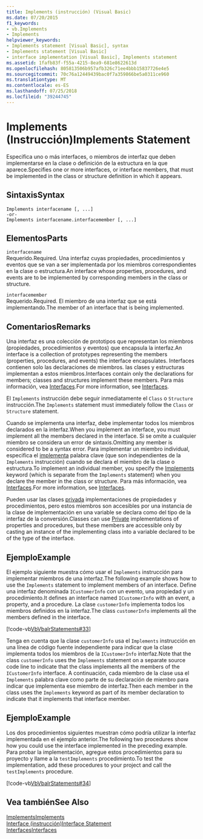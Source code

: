 ```yaml
---
title: Implements (instrucción) (Visual Basic)
ms.date: 07/20/2015
f1_keywords:
- vb.Implements
- Implements
helpviewer_keywords:
- Implements statement [Visual Basic], syntax
- Implements statement [Visual Basic]
- interface implementation [Visual Basic], Implements statement
ms.assetid: 1fafb83f-f55a-4215-8ea9-681e8622613d
ms.openlocfilehash: 805813506b957afb326c71ee4bbb15837726e4e5
ms.sourcegitcommit: 70c76a12449439bac0f7a359866be5a0311ce960
ms.translationtype: MT
ms.contentlocale: es-ES
ms.lasthandoff: 07/25/2018
ms.locfileid: "39244745"
---
```

# <a name="implements-statement"></a><span data-ttu-id="bc596-102">Implements (Instrucción)</span><span class="sxs-lookup"><span data-stu-id="bc596-102">Implements Statement</span></span>
<span data-ttu-id="bc596-103">Especifica uno o más interfaces, o miembros de interfaz que deben implementarse en la clase o definición de la estructura en la que aparece.</span><span class="sxs-lookup"><span data-stu-id="bc596-103">Specifies one or more interfaces, or interface members, that must be implemented in the class or structure definition in which it appears.</span></span>  
  
## <a name="syntax"></a><span data-ttu-id="bc596-104">Sintaxis</span><span class="sxs-lookup"><span data-stu-id="bc596-104">Syntax</span></span>  
  
```  
Implements interfacename [, ...]  
-or-  
Implements interfacename.interfacemember [, ...]  
```  
  
## <a name="parts"></a><span data-ttu-id="bc596-105">Elementos</span><span class="sxs-lookup"><span data-stu-id="bc596-105">Parts</span></span>  
 `interfacename`  
 <span data-ttu-id="bc596-106">Requerido.</span><span class="sxs-lookup"><span data-stu-id="bc596-106">Required.</span></span> <span data-ttu-id="bc596-107">Una interfaz cuyas propiedades, procedimientos y eventos que se van a ser implementada por los miembros correspondientes en la clase o estructura.</span><span class="sxs-lookup"><span data-stu-id="bc596-107">An interface whose properties, procedures, and events are to be implemented by corresponding members in the class or structure.</span></span>  
  
 `interfacemember`  
 <span data-ttu-id="bc596-108">Requerido.</span><span class="sxs-lookup"><span data-stu-id="bc596-108">Required.</span></span> <span data-ttu-id="bc596-109">El miembro de una interfaz que se está implementando.</span><span class="sxs-lookup"><span data-stu-id="bc596-109">The member of an interface that is being implemented.</span></span>  
  
## <a name="remarks"></a><span data-ttu-id="bc596-110">Comentarios</span><span class="sxs-lookup"><span data-stu-id="bc596-110">Remarks</span></span>  
 <span data-ttu-id="bc596-111">Una interfaz es una colección de prototipos que representan los miembros (propiedades, procedimientos y eventos) que encapsula la interfaz.</span><span class="sxs-lookup"><span data-stu-id="bc596-111">An interface is a collection of prototypes representing the members (properties, procedures, and events) the interface encapsulates.</span></span> <span data-ttu-id="bc596-112">Interfaces contienen solo las declaraciones de miembros. las clases y estructuras implementan a estos miembros.</span><span class="sxs-lookup"><span data-stu-id="bc596-112">Interfaces contain only the declarations for members; classes and structures implement these members.</span></span> <span data-ttu-id="bc596-113">Para más información, vea [Interfaces](../../../visual-basic/programming-guide/language-features/interfaces/index.md).</span><span class="sxs-lookup"><span data-stu-id="bc596-113">For more information, see [Interfaces](../../../visual-basic/programming-guide/language-features/interfaces/index.md).</span></span>  
  
 <span data-ttu-id="bc596-114">El `Implements` instrucción debe seguir inmediatamente el `Class` o `Structure` instrucción.</span><span class="sxs-lookup"><span data-stu-id="bc596-114">The `Implements` statement must immediately follow the `Class` or `Structure` statement.</span></span>  
  
 <span data-ttu-id="bc596-115">Cuando se implementa una interfaz, debe implementar todos los miembros declarados en la interfaz.</span><span class="sxs-lookup"><span data-stu-id="bc596-115">When you implement an interface, you must implement all the members declared in the interface.</span></span> <span data-ttu-id="bc596-116">Si se omite a cualquier miembro se considera un error de sintaxis.</span><span class="sxs-lookup"><span data-stu-id="bc596-116">Omitting any member is considered to be a syntax error.</span></span> <span data-ttu-id="bc596-117">Para implementar un miembro individual, especifica el [implementa](../../../visual-basic/language-reference/statements/implements-clause.md) palabra clave (que son independientes de la `Implements` instrucción) cuando se declara el miembro de la clase o estructura.</span><span class="sxs-lookup"><span data-stu-id="bc596-117">To implement an individual member, you specify the [Implements](../../../visual-basic/language-reference/statements/implements-clause.md) keyword (which is separate from the `Implements` statement) when you declare the member in the class or structure.</span></span> <span data-ttu-id="bc596-118">Para más información, vea [Interfaces](../../../visual-basic/programming-guide/language-features/interfaces/index.md).</span><span class="sxs-lookup"><span data-stu-id="bc596-118">For more information, see [Interfaces](../../../visual-basic/programming-guide/language-features/interfaces/index.md).</span></span>  
  
 <span data-ttu-id="bc596-119">Pueden usar las clases [privada](../../../visual-basic/language-reference/modifiers/private.md) implementaciones de propiedades y procedimientos, pero estos miembros son accesibles por una instancia de la clase de implementación en una variable se declara como del tipo de la interfaz de la conversión.</span><span class="sxs-lookup"><span data-stu-id="bc596-119">Classes can use [Private](../../../visual-basic/language-reference/modifiers/private.md) implementations of properties and procedures, but these members are accessible only by casting an instance of the implementing class into a variable declared to be of the type of the interface.</span></span>  
  
## <a name="example"></a><span data-ttu-id="bc596-120">Ejemplo</span><span class="sxs-lookup"><span data-stu-id="bc596-120">Example</span></span>  
 <span data-ttu-id="bc596-121">El ejemplo siguiente muestra cómo usar el `Implements` instrucción para implementar miembros de una interfaz.</span><span class="sxs-lookup"><span data-stu-id="bc596-121">The following example shows how to use the `Implements` statement to implement members of an interface.</span></span> <span data-ttu-id="bc596-122">Define una interfaz denominada `ICustomerInfo` con un evento, una propiedad y un procedimiento.</span><span class="sxs-lookup"><span data-stu-id="bc596-122">It defines an interface named `ICustomerInfo` with an event, a property, and a procedure.</span></span> <span data-ttu-id="bc596-123">La clase `customerInfo` implementa todos los miembros definidos en la interfaz.</span><span class="sxs-lookup"><span data-stu-id="bc596-123">The class `customerInfo` implements all the members defined in the interface.</span></span>  
  
 [!code-vb[VbVbalrStatements#33](../../../visual-basic/language-reference/error-messages/codesnippet/VisualBasic/implements-statement_1.vb)]  
  
 <span data-ttu-id="bc596-124">Tenga en cuenta que la clase `customerInfo` usa el `Implements` instrucción en una línea de código fuente independiente para indicar que la clase implementa todos los miembros de la `ICustomerInfo` interfaz.</span><span class="sxs-lookup"><span data-stu-id="bc596-124">Note that the class `customerInfo` uses the `Implements` statement on a separate source code line to indicate that the class implements all the members of the `ICustomerInfo` interface.</span></span> <span data-ttu-id="bc596-125">A continuación, cada miembro de la clase usa el `Implements` palabra clave como parte de su declaración de miembro para indicar que implementa ese miembro de interfaz.</span><span class="sxs-lookup"><span data-stu-id="bc596-125">Then each member in the class uses the `Implements` keyword as part of its member declaration to indicate that it implements that interface member.</span></span>  
  
## <a name="example"></a><span data-ttu-id="bc596-126">Ejemplo</span><span class="sxs-lookup"><span data-stu-id="bc596-126">Example</span></span>  
 <span data-ttu-id="bc596-127">Los dos procedimientos siguientes muestran cómo podría utilizar la interfaz implementada en el ejemplo anterior.</span><span class="sxs-lookup"><span data-stu-id="bc596-127">The following two procedures show how you could use the interface implemented in the preceding example.</span></span> <span data-ttu-id="bc596-128">Para probar la implementación, agregue estos procedimientos para su proyecto y llame a la `testImplements` procedimiento.</span><span class="sxs-lookup"><span data-stu-id="bc596-128">To test the implementation, add these procedures to your project and call the `testImplements` procedure.</span></span>  
  
 [!code-vb[VbVbalrStatements#34](../../../visual-basic/language-reference/error-messages/codesnippet/VisualBasic/implements-statement_2.vb)]  
  
## <a name="see-also"></a><span data-ttu-id="bc596-129">Vea también</span><span class="sxs-lookup"><span data-stu-id="bc596-129">See Also</span></span>  
 [<span data-ttu-id="bc596-130">Implements</span><span class="sxs-lookup"><span data-stu-id="bc596-130">Implements</span></span>](../../../visual-basic/language-reference/statements/implements-clause.md)  
 [<span data-ttu-id="bc596-131">Interface (instrucción)</span><span class="sxs-lookup"><span data-stu-id="bc596-131">Interface Statement</span></span>](../../../visual-basic/language-reference/statements/interface-statement.md)  
 [<span data-ttu-id="bc596-132">Interfaces</span><span class="sxs-lookup"><span data-stu-id="bc596-132">Interfaces</span></span>](../../../visual-basic/programming-guide/language-features/interfaces/index.md)
